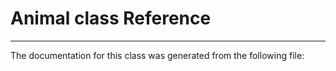 # Animal class Reference
----------------------------------------
The documentation for this class was generated from the following file:
